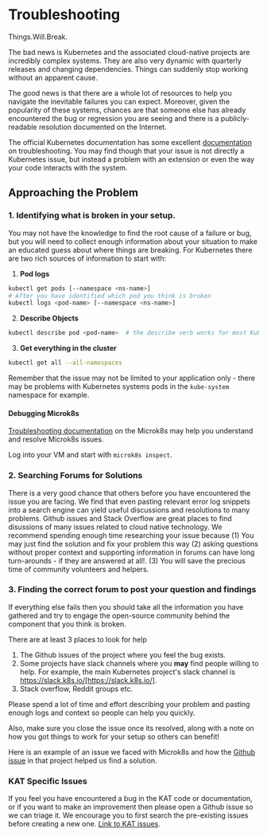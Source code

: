 # Troubleshooting 

Things.Will.Break.

The bad news is Kubernetes and the associated cloud-native projects are incredibly complex systems. They are also very dynamic with quarterly releases and changing dependencies. Things can suddenly stop working without an apparent cause.

The good news is that there are a whole lot of resources to help you navigate the inevitable failures you can expect. Moreover, given the popularity of these systems, chances are that someone else has already encountered the bug or regression you are seeing and there is a publicly-readable resolution documented on the Internet.

The official Kubernetes documentation has some excellent [documentation](https://kubernetes.io/docs/tasks/debug-application-cluster/troubleshooting/) on troubleshooting. You may find though that your issue is not directly a Kubernetes issue, but instead a problem with an extension or even the way your code interacts with the system.

## Approaching the Problem

### 1. Identifying what is broken in your setup.

You may not have the knowledge to find the root cause of a failure or bug, but you will need to collect enough information about your situation to make an educated guess about where things are breaking. For Kubernetes there are two rich sources of information to start with:

  1. **Pod logs** 
   ```bash
   kubectl get pods [--namespace <ns-name>]
   # After you have identified which pod you think is broken
   kubectl logs <pod-name> [--namespace <ns-name>]
   ```
  2. **Describe Objects**
   ```bash
   kubectl describe pod <pod-name>  # the describe verb works for most Kubernetes object types - services, secrets, replica-sets, deployments etc.
   ```
  3. **Get everything in the cluster**
   ```bash
   kubectl get all --all-namespaces
   ```

Remember that the issue may not be limited to your application only - there may be problems with Kubernetes systems pods in the `kube-system` namespace for example.

#### Debugging Microk8s

[Troubleshooting documentation](https://microk8s.io/docs/troubleshooting) on the Microk8s may help you understand and resolve Microk8s issues.

Log into your VM and start with `microk8s inspect`.


### 2. Searching Forums for Solutions

There is a very good chance that others before you have encountered the issue you are facing. We find that even pasting relevant error log snippets into a search engine can yield useful discussions and resolutions to many problems. Github issues and Stack Overflow are great places to find disussions of many issues related to cloud native technology. We recommend spending enough time researching your issue because (1) You may just find the solution and fix your problem this way (2) asking questions without proper context and supporting information in forums can have long turn-arounds - if they are answered at all!. (3) You will save the precious time of community volunteers and helpers.

### 3. Finding the correct forum to post your question and findings

If everything else fails then you should take all the information you have gathered and try to engage the open-source community behind the component that you think is broken.

There are at least 3 places to look for help

1. The Github issues of the project where you feel the bug exists.
2. Some projects have slack channels where you **may** find people willing to help. For example, the main Kubernetes project's slack channel is https://slack.k8s.io/[https://slack.k8s.io/].
3. Stack overflow, Reddit groups etc.

Please spend a lot of time and effort describing your problem and pasting enough logs and context so people can help you quickly.

Also, make sure you close the issue once its resolved, along with a note on how you got things to work for your setup so others can benefit!

Here is an example of an issue we faced with Microk8s and how the [Github issue](https://github.com/ubuntu/microk8s/issues/1829) in that project helped us find a solution.

### KAT Specific Issues 

If you feel you have encountered a bug in the KAT code or documentation, or if you want to make an improvement then please open a Github issue so we can triage it. We encourage you to first search the pre-existing issues before creating a new one. [Link to KAT issues](https://github.com/BigBitBusInc/kubernetes-automation-toolkit/issues).
